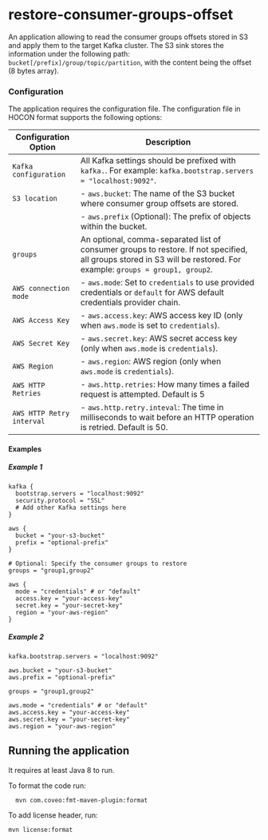 # restore-consumer-groups-offset

An application allowing to read the consumer groups offsets stored in S3 and apply them to the target Kafka cluster.
The S3 sink stores the information under the following path: `bucket[/prefix]/group/topic/partition`, with the content
being the offset (8 bytes array).

### Configuration

The application requires the configuration file. The configuration file in HOCON format supports the following options:

| Configuration Option      | Description                                                                                                                                                          |
|---------------------------|----------------------------------------------------------------------------------------------------------------------------------------------------------------------|
| `Kafka configuration`     | All Kafka settings should be prefixed with `kafka.`. For example: `kafka.bootstrap.servers = "localhost:9092"`.                                                      |
| `S3 location`             | - `aws.bucket`: The name of the S3 bucket where consumer group offsets are stored.                                                                                   |
|                           | - `aws.prefix` (Optional): The prefix of objects within the bucket.                                                                                                  |
| `groups`                  | An optional, comma-separated list of consumer groups to restore. If not specified, all groups stored in S3 will be restored. For example: `groups = group1, group2`. |
| `AWS connection mode`     | - `aws.mode`: Set to `credentials` to use provided credentials or `default` for AWS default credentials provider chain.                                              |
| `AWS Access Key`          | - `aws.access.key`: AWS access key ID (only when `aws.mode` is set to `credentials`).                                                                                |
| `AWS Secret Key`          | - `aws.secret.key`: AWS secret access key (only when `aws.mode` is `credentials`).                                                                                   |
| `AWS Region`              | - `aws.region`: AWS region (only when `aws.mode` is `credentials`).                                                                                                  |
| `AWS HTTP Retries`        | - `aws.http.retries`: How many times a failed request is attempted. Default is 5                                                                                     |
| `AWS HTTP Retry interval` | - `aws.http.retry.inteval`: The time in milliseconds to wait before an HTTP operation is retried. Default is 50.                                                     |


#### Examples

##### Example 1

```hocon
kafka {
  bootstrap.servers = "localhost:9092"
  security.protocol = "SSL"
  # Add other Kafka settings here
}

aws {
  bucket = "your-s3-bucket"
  prefix = "optional-prefix"
}

# Optional: Specify the consumer groups to restore
groups = "group1,group2"

aws {
  mode = "credentials" # or "default"
  access.key = "your-access-key"
  secret.key = "your-secret-key"
  region = "your-aws-region"
}
```

##### Example 2

```hocon
kafka.bootstrap.servers = "localhost:9092"

aws.bucket = "your-s3-bucket"
aws.prefix = "optional-prefix"

groups = "group1,group2"

aws.mode = "credentials" # or "default"
aws.access.key = "your-access-key"
aws.secret.key = "your-secret-key"
aws.region = "your-aws-region"
```

## Running the application

It requires at least Java 8 to run.



To format the code run:

```bash
  mvn com.coveo:fmt-maven-plugin:format
```

To add license header, run:

```bash
mvn license:format
```